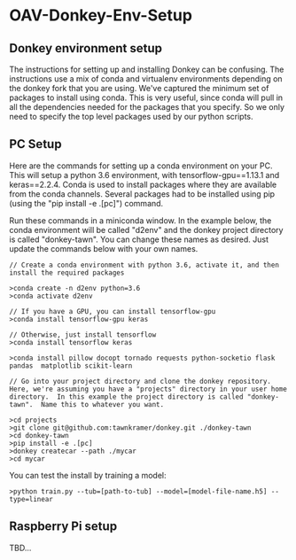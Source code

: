# OAV-Donkey-Env-Setup

## Donkey environment setup

The instructions for setting up and installing Donkey can be confusing.  The instructions use a mix of conda and virtualenv environments depending on the donkey fork that you are using.  We've captured the minimum set of packages to install using conda.  This is very useful, since conda will pull in all the dependencies needed for the packages that you specify.  So we only need to specify the top level packages used by our python scripts.

## PC Setup

Here are the commands for setting up a conda environment on your PC.  This will setup a python 3.6 environment, with tensorflow-gpu==1.13.1 and keras==2.2.4.  Conda is used to install packages where they are available from the conda channels.  Several packages had to be installed using pip (using the "pip install -e .[pc]") command.

Run these commands in a miniconda window.  In the example below, the conda environment will be called "d2env" and the donkey project directory is called "donkey-tawn".  You can change these names as desired.  Just update the commands below with your own names.

```
// Create a conda environment with python 3.6, activate it, and then install the required packages

>conda create -n d2env python=3.6
>conda activate d2env

// If you have a GPU, you can install tensorflow-gpu
>conda install tensorflow-gpu keras

// Otherwise, just install tensorflow
>conda install tensorflow keras

>conda install pillow docopt tornado requests python-socketio flask pandas  matplotlib scikit-learn

// Go into your project directory and clone the donkey repository.  Here, we're assuming you have a "projects" directory in your user home directory.  In this example the project directory is called "donkey-tawn".  Name this to whatever you want.

>cd projects
>git clone git@github.com:tawnkramer/donkey.git ./donkey-tawn
>cd donkey-tawn
>pip install -e .[pc]
>donkey createcar --path ./mycar
>cd mycar
```

You can test the install by training a model:
```
>python train.py --tub=[path-to-tub] --model=[model-file-name.h5] --type=linear
```


## Raspberry Pi setup

TBD...
